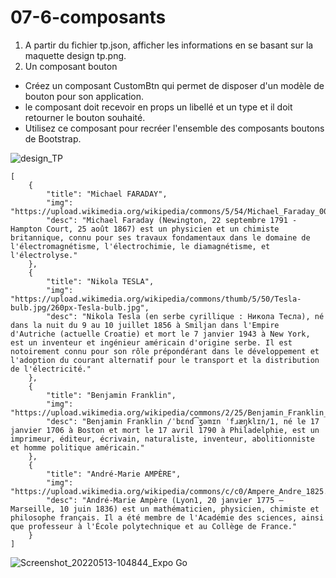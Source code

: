 # 07-6-composants

1. A partir du fichier tp.json, afficher les informations en se basant 
sur la maquette design tp.png.
2. Un composant bouton
- Créez un composant CustomBtn qui permet de disposer d'un modèle de bouton pour son application.
- le composant doit recevoir en props un libellé et un type et il doit retourner le bouton souhaité.
- Utilisez ce composant pour recréer l'ensemble des composants boutons de Bootstrap.

![design_TP](https://user-images.githubusercontent.com/35977024/168247501-eac5c1ee-3728-49d6-8bf5-d20b5d01e30e.png)

    [
        {
            "title": "Michael FARADAY",
            "img": "https://upload.wikimedia.org/wikipedia/commons/5/54/Michael_Faraday_001.jpg",
            "desc": "Michael Faraday (Newington, 22 septembre 1791 - Hampton Court, 25 août 1867) est un physicien et un chimiste britannique, connu pour ses travaux fondamentaux dans le domaine de l'électromagnétisme, l'électrochimie, le diamagnétisme, et l'électrolyse."
        },
        {
            "title": "Nikola TESLA",
            "img": "https://upload.wikimedia.org/wikipedia/commons/thumb/5/50/Tesla-bulb.jpg/260px-Tesla-bulb.jpg",
            "desc": "Nikola Tesla (en serbe cyrillique : Никола Тесла), né dans la nuit du 9 au 10 juillet 1856 à Smiljan dans l'Empire d'Autriche (actuelle Croatie) et mort le 7 janvier 1943 à New York, est un inventeur et ingénieur américain d'origine serbe. Il est notoirement connu pour son rôle prépondérant dans le développement et l'adoption du courant alternatif pour le transport et la distribution de l'électricité."
        },
        {
            "title": "Benjamin Franklin",
            "img": "https://upload.wikimedia.org/wikipedia/commons/2/25/Benjamin_Franklin_by_Joseph_Duplessis_1778.jpg",
            "desc": "Benjamin Franklin /ˈbɛnd͡ʒəmɪn ˈfɹæŋklɪn/1, né le 17 janvier 1706 à Boston et mort le 17 avril 1790 à Philadelphie, est un imprimeur, éditeur, écrivain, naturaliste, inventeur, abolitionniste et homme politique américain."
        },
        {
            "title": "André-Marie AMPÈRE",
            "img": "https://upload.wikimedia.org/wikipedia/commons/c/c0/Ampere_Andre_1825.jpg",
            "desc": "André-Marie Ampère (Lyon1, 20 janvier 1775 – Marseille, 10 juin 1836) est un mathématicien, physicien, chimiste et philosophe français. Il a été membre de l'Académie des sciences, ainsi que professeur à l'École polytechnique et au Collège de France."
        }
    ]

![Screenshot_20220513-104844_Expo Go](https://user-images.githubusercontent.com/35977024/168247669-981717a8-e918-4b67-a19e-8edd2877d36e.jpg)
